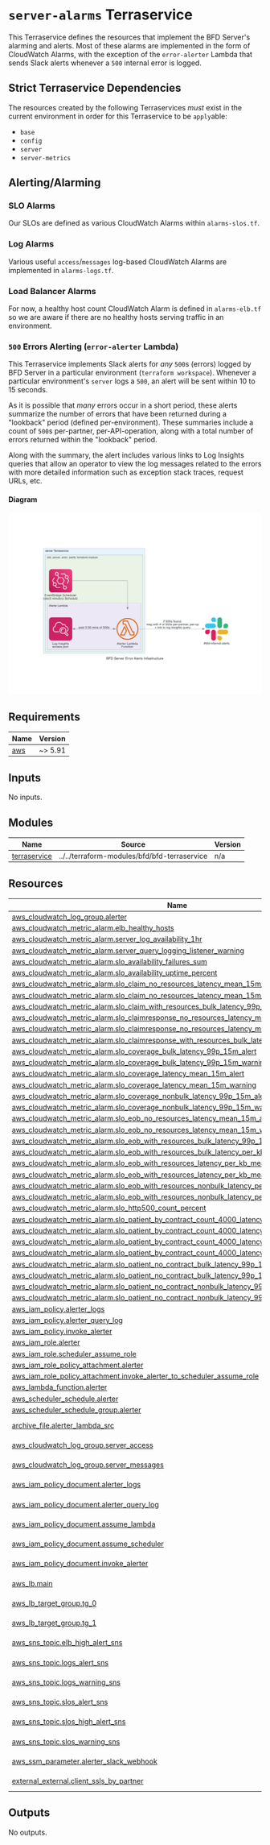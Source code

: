 # `server-alarms` Terraservice

This Terraservice defines the resources that implement the BFD Server's alarming and alerts. Most of these alarms are implemented in the form of CloudWatch Alarms, with the exception of the `error-alerter` Lambda that sends Slack alerts whenever a `500` internal error is logged.

## Strict Terraservice Dependencies

The resources created by the following Terraservices _must_ exist in the current environment in order for this Terraservice to be `apply`able:

- `base`
- `config`
- `server`
- `server-metrics`

## Alerting/Alarming

### SLO Alarms

Our SLOs are defined as various CloudWatch Alarms within `alarms-slos.tf`.

### Log Alarms

Various useful `access`/`messages` log-based CloudWatch Alarms are implemented in `alarms-logs.tf`.

### Load Balancer Alarms

For now, a healthy host count CloudWatch Alarm is defined in `alarms-elb.tf` so we are aware if there are no healthy hosts serving traffic in an environment.

### `500` Errors Alerting (`error-alerter` Lambda)

This Terraservice implements Slack alerts for _any_ `500`s (errors) logged by BFD Server in a particular environment (`terraform workspace`). Whenever a particular environment's `server` logs a `500`, an alert will be sent within 10 to 15 seconds.

As it is possible that _many_ errors occur in a short period, these alerts summarize the number of errors that have been returned during a "lookback" period (defined per-environment). These summaries include a count of `500`s per-partner, per-API-operation, along with a total number of errors returned within the "lookback" period.

Along with the summary, the alert includes various links to Log Insights queries that allow an operator to view the log messages related to the errors with more detailed information such as exception stack traces, request URLs, etc.

#### Diagram

![`bfd_server_error_alerts` Diagram](docs/resources/bfd_server_error_alerts_diagram.png)

<!-- BEGIN_TF_DOCS -->
<!--WARNING: GENERATED CONTENT with terraform-docs, e.g.
     'terraform-docs --config "$(git rev-parse --show-toplevel)/.terraform-docs.yml" .'
     Manually updating sections between TF_DOCS tags may be overwritten.
     See https://terraform-docs.io/user-guide/configuration/ for more information.
-->
## Requirements

| Name | Version |
|------|---------|
| <a name="requirement_aws"></a> [aws](#requirement\_aws) | ~> 5.91 |

<!--WARNING: GENERATED CONTENT with terraform-docs, e.g.
     'terraform-docs --config "$(git rev-parse --show-toplevel)/.terraform-docs.yml" .'
     Manually updating sections between TF_DOCS tags may be overwritten.
     See https://terraform-docs.io/user-guide/configuration/ for more information.
-->
## Inputs

No inputs.

<!--WARNING: GENERATED CONTENT with terraform-docs, e.g.
     'terraform-docs --config "$(git rev-parse --show-toplevel)/.terraform-docs.yml" .'
     Manually updating sections between TF_DOCS tags may be overwritten.
     See https://terraform-docs.io/user-guide/configuration/ for more information.
-->
## Modules

| Name | Source | Version |
|------|--------|---------|
| <a name="module_terraservice"></a> [terraservice](#module\_terraservice) | ../../terraform-modules/bfd/bfd-terraservice | n/a |

<!--WARNING: GENERATED CONTENT with terraform-docs, e.g.
     'terraform-docs --config "$(git rev-parse --show-toplevel)/.terraform-docs.yml" .'
     Manually updating sections between TF_DOCS tags may be overwritten.
     See https://terraform-docs.io/user-guide/configuration/ for more information.
-->
## Resources

| Name | Type |
|------|------|
| [aws_cloudwatch_log_group.alerter](https://registry.terraform.io/providers/hashicorp/aws/latest/docs/resources/cloudwatch_log_group) | resource |
| [aws_cloudwatch_metric_alarm.elb_healthy_hosts](https://registry.terraform.io/providers/hashicorp/aws/latest/docs/resources/cloudwatch_metric_alarm) | resource |
| [aws_cloudwatch_metric_alarm.server_log_availability_1hr](https://registry.terraform.io/providers/hashicorp/aws/latest/docs/resources/cloudwatch_metric_alarm) | resource |
| [aws_cloudwatch_metric_alarm.server_query_logging_listener_warning](https://registry.terraform.io/providers/hashicorp/aws/latest/docs/resources/cloudwatch_metric_alarm) | resource |
| [aws_cloudwatch_metric_alarm.slo_availability_failures_sum](https://registry.terraform.io/providers/hashicorp/aws/latest/docs/resources/cloudwatch_metric_alarm) | resource |
| [aws_cloudwatch_metric_alarm.slo_availability_uptime_percent](https://registry.terraform.io/providers/hashicorp/aws/latest/docs/resources/cloudwatch_metric_alarm) | resource |
| [aws_cloudwatch_metric_alarm.slo_claim_no_resources_latency_mean_15m_alert](https://registry.terraform.io/providers/hashicorp/aws/latest/docs/resources/cloudwatch_metric_alarm) | resource |
| [aws_cloudwatch_metric_alarm.slo_claim_no_resources_latency_mean_15m_warning](https://registry.terraform.io/providers/hashicorp/aws/latest/docs/resources/cloudwatch_metric_alarm) | resource |
| [aws_cloudwatch_metric_alarm.slo_claim_with_resources_bulk_latency_99p_15m_alert](https://registry.terraform.io/providers/hashicorp/aws/latest/docs/resources/cloudwatch_metric_alarm) | resource |
| [aws_cloudwatch_metric_alarm.slo_claimresponse_no_resources_latency_mean_15m_alert](https://registry.terraform.io/providers/hashicorp/aws/latest/docs/resources/cloudwatch_metric_alarm) | resource |
| [aws_cloudwatch_metric_alarm.slo_claimresponse_no_resources_latency_mean_15m_warning](https://registry.terraform.io/providers/hashicorp/aws/latest/docs/resources/cloudwatch_metric_alarm) | resource |
| [aws_cloudwatch_metric_alarm.slo_claimresponse_with_resources_bulk_latency_99p_15m_alert](https://registry.terraform.io/providers/hashicorp/aws/latest/docs/resources/cloudwatch_metric_alarm) | resource |
| [aws_cloudwatch_metric_alarm.slo_coverage_bulk_latency_99p_15m_alert](https://registry.terraform.io/providers/hashicorp/aws/latest/docs/resources/cloudwatch_metric_alarm) | resource |
| [aws_cloudwatch_metric_alarm.slo_coverage_bulk_latency_99p_15m_warning](https://registry.terraform.io/providers/hashicorp/aws/latest/docs/resources/cloudwatch_metric_alarm) | resource |
| [aws_cloudwatch_metric_alarm.slo_coverage_latency_mean_15m_alert](https://registry.terraform.io/providers/hashicorp/aws/latest/docs/resources/cloudwatch_metric_alarm) | resource |
| [aws_cloudwatch_metric_alarm.slo_coverage_latency_mean_15m_warning](https://registry.terraform.io/providers/hashicorp/aws/latest/docs/resources/cloudwatch_metric_alarm) | resource |
| [aws_cloudwatch_metric_alarm.slo_coverage_nonbulk_latency_99p_15m_alert](https://registry.terraform.io/providers/hashicorp/aws/latest/docs/resources/cloudwatch_metric_alarm) | resource |
| [aws_cloudwatch_metric_alarm.slo_coverage_nonbulk_latency_99p_15m_warning](https://registry.terraform.io/providers/hashicorp/aws/latest/docs/resources/cloudwatch_metric_alarm) | resource |
| [aws_cloudwatch_metric_alarm.slo_eob_no_resources_latency_mean_15m_alert](https://registry.terraform.io/providers/hashicorp/aws/latest/docs/resources/cloudwatch_metric_alarm) | resource |
| [aws_cloudwatch_metric_alarm.slo_eob_no_resources_latency_mean_15m_warning](https://registry.terraform.io/providers/hashicorp/aws/latest/docs/resources/cloudwatch_metric_alarm) | resource |
| [aws_cloudwatch_metric_alarm.slo_eob_with_resources_bulk_latency_99p_15m_alert](https://registry.terraform.io/providers/hashicorp/aws/latest/docs/resources/cloudwatch_metric_alarm) | resource |
| [aws_cloudwatch_metric_alarm.slo_eob_with_resources_bulk_latency_per_kb_99p_15m_warning](https://registry.terraform.io/providers/hashicorp/aws/latest/docs/resources/cloudwatch_metric_alarm) | resource |
| [aws_cloudwatch_metric_alarm.slo_eob_with_resources_latency_per_kb_mean_15m_alert](https://registry.terraform.io/providers/hashicorp/aws/latest/docs/resources/cloudwatch_metric_alarm) | resource |
| [aws_cloudwatch_metric_alarm.slo_eob_with_resources_latency_per_kb_mean_15m_warning](https://registry.terraform.io/providers/hashicorp/aws/latest/docs/resources/cloudwatch_metric_alarm) | resource |
| [aws_cloudwatch_metric_alarm.slo_eob_with_resources_nonbulk_latency_per_kb_99p_15m_alert](https://registry.terraform.io/providers/hashicorp/aws/latest/docs/resources/cloudwatch_metric_alarm) | resource |
| [aws_cloudwatch_metric_alarm.slo_eob_with_resources_nonbulk_latency_per_kb_99p_15m_warning](https://registry.terraform.io/providers/hashicorp/aws/latest/docs/resources/cloudwatch_metric_alarm) | resource |
| [aws_cloudwatch_metric_alarm.slo_http500_count_percent](https://registry.terraform.io/providers/hashicorp/aws/latest/docs/resources/cloudwatch_metric_alarm) | resource |
| [aws_cloudwatch_metric_alarm.slo_patient_by_contract_count_4000_latency_99p_15m_alert](https://registry.terraform.io/providers/hashicorp/aws/latest/docs/resources/cloudwatch_metric_alarm) | resource |
| [aws_cloudwatch_metric_alarm.slo_patient_by_contract_count_4000_latency_99p_15m_warning](https://registry.terraform.io/providers/hashicorp/aws/latest/docs/resources/cloudwatch_metric_alarm) | resource |
| [aws_cloudwatch_metric_alarm.slo_patient_by_contract_count_4000_latency_mean_15m_alert](https://registry.terraform.io/providers/hashicorp/aws/latest/docs/resources/cloudwatch_metric_alarm) | resource |
| [aws_cloudwatch_metric_alarm.slo_patient_by_contract_count_4000_latency_mean_15m_warning](https://registry.terraform.io/providers/hashicorp/aws/latest/docs/resources/cloudwatch_metric_alarm) | resource |
| [aws_cloudwatch_metric_alarm.slo_patient_no_contract_bulk_latency_99p_15m_alert](https://registry.terraform.io/providers/hashicorp/aws/latest/docs/resources/cloudwatch_metric_alarm) | resource |
| [aws_cloudwatch_metric_alarm.slo_patient_no_contract_bulk_latency_99p_15m_warning](https://registry.terraform.io/providers/hashicorp/aws/latest/docs/resources/cloudwatch_metric_alarm) | resource |
| [aws_cloudwatch_metric_alarm.slo_patient_no_contract_nonbulk_latency_99p_15m_alert](https://registry.terraform.io/providers/hashicorp/aws/latest/docs/resources/cloudwatch_metric_alarm) | resource |
| [aws_cloudwatch_metric_alarm.slo_patient_no_contract_nonbulk_latency_99p_15m_warning](https://registry.terraform.io/providers/hashicorp/aws/latest/docs/resources/cloudwatch_metric_alarm) | resource |
| [aws_iam_policy.alerter_logs](https://registry.terraform.io/providers/hashicorp/aws/latest/docs/resources/iam_policy) | resource |
| [aws_iam_policy.alerter_query_log](https://registry.terraform.io/providers/hashicorp/aws/latest/docs/resources/iam_policy) | resource |
| [aws_iam_policy.invoke_alerter](https://registry.terraform.io/providers/hashicorp/aws/latest/docs/resources/iam_policy) | resource |
| [aws_iam_role.alerter](https://registry.terraform.io/providers/hashicorp/aws/latest/docs/resources/iam_role) | resource |
| [aws_iam_role.scheduler_assume_role](https://registry.terraform.io/providers/hashicorp/aws/latest/docs/resources/iam_role) | resource |
| [aws_iam_role_policy_attachment.alerter](https://registry.terraform.io/providers/hashicorp/aws/latest/docs/resources/iam_role_policy_attachment) | resource |
| [aws_iam_role_policy_attachment.invoke_alerter_to_scheduler_assume_role](https://registry.terraform.io/providers/hashicorp/aws/latest/docs/resources/iam_role_policy_attachment) | resource |
| [aws_lambda_function.alerter](https://registry.terraform.io/providers/hashicorp/aws/latest/docs/resources/lambda_function) | resource |
| [aws_scheduler_schedule.alerter](https://registry.terraform.io/providers/hashicorp/aws/latest/docs/resources/scheduler_schedule) | resource |
| [aws_scheduler_schedule_group.alerter](https://registry.terraform.io/providers/hashicorp/aws/latest/docs/resources/scheduler_schedule_group) | resource |
| [archive_file.alerter_lambda_src](https://registry.terraform.io/providers/hashicorp/archive/latest/docs/data-sources/file) | data source |
| [aws_cloudwatch_log_group.server_access](https://registry.terraform.io/providers/hashicorp/aws/latest/docs/data-sources/cloudwatch_log_group) | data source |
| [aws_cloudwatch_log_group.server_messages](https://registry.terraform.io/providers/hashicorp/aws/latest/docs/data-sources/cloudwatch_log_group) | data source |
| [aws_iam_policy_document.alerter_logs](https://registry.terraform.io/providers/hashicorp/aws/latest/docs/data-sources/iam_policy_document) | data source |
| [aws_iam_policy_document.alerter_query_log](https://registry.terraform.io/providers/hashicorp/aws/latest/docs/data-sources/iam_policy_document) | data source |
| [aws_iam_policy_document.assume_lambda](https://registry.terraform.io/providers/hashicorp/aws/latest/docs/data-sources/iam_policy_document) | data source |
| [aws_iam_policy_document.assume_scheduler](https://registry.terraform.io/providers/hashicorp/aws/latest/docs/data-sources/iam_policy_document) | data source |
| [aws_iam_policy_document.invoke_alerter](https://registry.terraform.io/providers/hashicorp/aws/latest/docs/data-sources/iam_policy_document) | data source |
| [aws_lb.main](https://registry.terraform.io/providers/hashicorp/aws/latest/docs/data-sources/lb) | data source |
| [aws_lb_target_group.tg_0](https://registry.terraform.io/providers/hashicorp/aws/latest/docs/data-sources/lb_target_group) | data source |
| [aws_lb_target_group.tg_1](https://registry.terraform.io/providers/hashicorp/aws/latest/docs/data-sources/lb_target_group) | data source |
| [aws_sns_topic.elb_high_alert_sns](https://registry.terraform.io/providers/hashicorp/aws/latest/docs/data-sources/sns_topic) | data source |
| [aws_sns_topic.logs_alert_sns](https://registry.terraform.io/providers/hashicorp/aws/latest/docs/data-sources/sns_topic) | data source |
| [aws_sns_topic.logs_warning_sns](https://registry.terraform.io/providers/hashicorp/aws/latest/docs/data-sources/sns_topic) | data source |
| [aws_sns_topic.slos_alert_sns](https://registry.terraform.io/providers/hashicorp/aws/latest/docs/data-sources/sns_topic) | data source |
| [aws_sns_topic.slos_high_alert_sns](https://registry.terraform.io/providers/hashicorp/aws/latest/docs/data-sources/sns_topic) | data source |
| [aws_sns_topic.slos_warning_sns](https://registry.terraform.io/providers/hashicorp/aws/latest/docs/data-sources/sns_topic) | data source |
| [aws_ssm_parameter.alerter_slack_webhook](https://registry.terraform.io/providers/hashicorp/aws/latest/docs/data-sources/ssm_parameter) | data source |
| [external_external.client_ssls_by_partner](https://registry.terraform.io/providers/hashicorp/external/latest/docs/data-sources/external) | data source |

<!--WARNING: GENERATED CONTENT with terraform-docs, e.g.
     'terraform-docs --config "$(git rev-parse --show-toplevel)/.terraform-docs.yml" .'
     Manually updating sections between TF_DOCS tags may be overwritten.
     See https://terraform-docs.io/user-guide/configuration/ for more information.
-->
## Outputs

No outputs.
<!-- END_TF_DOCS -->
